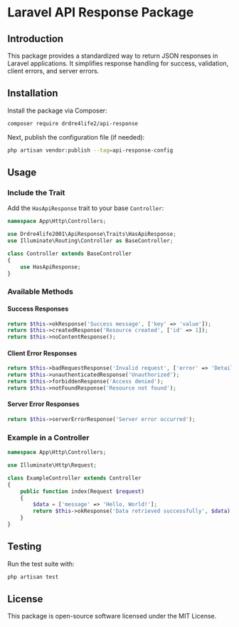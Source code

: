 # Laravel API Response Package

## Introduction
This package provides a standardized way to return JSON responses in Laravel applications. It simplifies response handling for success, validation, client errors, and server errors.

## Installation

Install the package via Composer:
```bash
composer require drdre4life2/api-response
```

Next, publish the configuration file (if needed):
```bash
php artisan vendor:publish --tag=api-response-config
```

## Usage

### Include the Trait
Add the `HasApiResponse` trait to your base `Controller`:

```php
namespace App\Http\Controllers;

use Drdre4life2001\ApiResponse\Traits\HasApiResponse;
use Illuminate\Routing\Controller as BaseController;

class Controller extends BaseController
{
    use HasApiResponse;
}
```

### Available Methods
#### Success Responses
```php
return $this->okResponse('Success message', ['key' => 'value']);
return $this->createdResponse('Resource created', ['id' => 1]);
return $this->noContentResponse();
```

#### Client Error Responses
```php
return $this->badRequestResponse('Invalid request', ['error' => 'Details']);
return $this->unauthenticatedResponse('Unauthorized');
return $this->forbiddenResponse('Access denied');
return $this->notFoundResponse('Resource not found');
```

#### Server Error Responses
```php
return $this->serverErrorResponse('Server error occurred');
```

### Example in a Controller
```php
namespace App\Http\Controllers;

use Illuminate\Http\Request;

class ExampleController extends Controller
{
    public function index(Request $request)
    {
        $data = ['message' => 'Hello, World!'];
        return $this->okResponse('Data retrieved successfully', $data);
    }
}
```

## Testing
Run the test suite with:
```bash
php artisan test
```

## License
This package is open-source software licensed under the MIT License.

